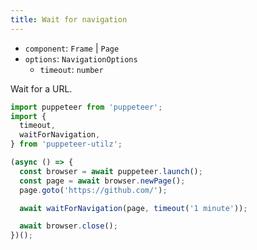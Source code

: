 ```yaml
---
title: Wait for navigation
---
```


- `component`: `Frame` | `Page`
- `options`: `NavigationOptions`
  - `timeout`: `number`

Wait for a URL.

```ts
import puppeteer from 'puppeteer';
import {
  timeout,
  waitForNavigation,
} from 'puppeteer-utilz';

(async () => {
  const browser = await puppeteer.launch();
  const page = await browser.newPage();
  page.goto('https://github.com/');

  await waitForNavigation(page, timeout('1 minute'));

  await browser.close();
})();
```
